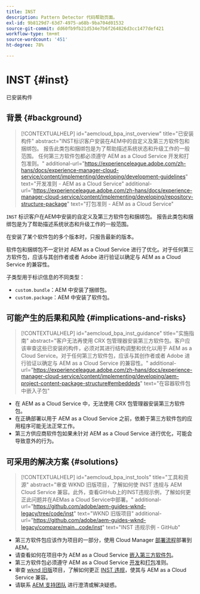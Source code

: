 ```yaml
---
title: INST
description: Pattern Detector 代码帮助页面。
exl-id: 9b8129d7-63d7-4975-a68b-9ba704d01532
source-git-commit: dd60fb9fb21d534e7b6f264826d3cc1477def421
workflow-type: tm+mt
source-wordcount: '451'
ht-degree: 78%

---
```


# INST {#inst}

已安装构件

## 背景 {#background}

>[!CONTEXTUALHELP]
>id="aemcloud_bpa_inst_overview"
>title="已安装构件"
>abstract="INST标识客户安装在AEM中的自定义及第三方软件包和捆绑包。 报告此类包和捆绑包是为了帮助描述系统状态和升级工作的一般范围。 任何第三方软件包都必须遵守 AEM as a Cloud Service 开发和打包准则。"
>additional-url="https://experienceleague.adobe.com/zh-hans/docs/experience-manager-cloud-service/content/implementing/developing/development-guidelines" text="开发准则 - AEM as a Cloud Service"
>additional-url="https://experienceleague.adobe.com/zh-hans/docs/experience-manager-cloud-service/content/implementing/developing/repository-structure-package" text="打包准则 - AEM as a Cloud Service"

`INST`  标识客户在AEM中安装的自定义及第三方软件包和捆绑包。 报告此类包和捆绑包是为了帮助描述系统状态和升级工作的一般范围。

在安装了某个软件包的多个版本时，只报告最新的版本。

软件包和捆绑包不一定针对 AEM as a Cloud Service 进行了优化。对于任何第三方软件包，应该与其创作者或者 Adobe 进行验证以确定与 AEM as a Cloud Service 的兼容性。

子类型用于标识信息的不同类型：

* `custom.bundle`：AEM 中安装了捆绑包。
* `custom.package`：AEM 中安装了软件包。

## 可能产生的后果和风险 {#implications-and-risks}

>[!CONTEXTUALHELP]
>id="aemcloud_bpa_inst_guidance"
>title="实施指南"
>abstract="客户无法再使用 CRX 包管理器安装第三方软件包。客户应该审查这些已安装的构件，必须对其进行结构调整和优化以用于 AEM as a Cloud Service。对于任何第三方软件包，应该与其创作者或者 Adobe 进行验证以确定与 AEM as a Cloud Service 的兼容性。"
>additional-url="https://experienceleague.adobe.com/zh-hans/docs/experience-manager-cloud-service/content/implementing/developing/aem-project-content-package-structure#embeddeds" text="在容器软件包中嵌入子包"


* 在 AEM as a Cloud Service 中，无法使用 CRX 包管理器安装第三方软件包。
* 在正确部署以用于 AEM as a Cloud Service 之前，依赖于第三方软件包的应用程序可能无法正常工作。
* 第三方供应商软件包如果未针对 AEM as a Cloud Service 进行优化，可能会导致意外的行为。

## 可采用的解决方案 {#solutions}

>[!CONTEXTUALHELP]
>id="aemcloud_bpa_inst_tools"
>title="工具和资源"
>abstract="审查 WKND 旧版项目，了解如何使 INST 违规与 AEM Cloud Service 兼容。此外，查看GitHub上的INST违规示例，了解如何更正此问题并在AEMas a Cloud Service中部署。"
>additional-url="https://github.com/adobe/aem-guides-wknd-legacy/tree/code/inst" text="WKND 旧版项目"
>additional-url="https://github.com/adobe/aem-guides-wknd-legacy/compare/main...code/inst" text="INST 违规示例 - GitHub"

* 第三方软件包应该作为项目的一部分，使用 Cloud Manager [部署流程](https://experienceleague.adobe.com/zh-hans/docs/experience-manager-cloud-service/content/implementing/using-cloud-manager/deploy-code#deployment-process)部署到 AEM。
* 请查看如何在项目中为 AEM as a Cloud Service [嵌入第三方软件包](https://experienceleague.adobe.com/zh-hans/docs/experience-manager-cloud-service/content/implementing/developing/aem-project-content-package-structure#embedding-3rd-party-packages)。
* 第三方软件包必须遵守 AEM as a Cloud Service [开发](https://experienceleague.adobe.com/zh-hans/docs/experience-manager-cloud-service/content/implementing/developing/development-guidelines)和[打包](https://experienceleague.adobe.com/zh-hans/docs/experience-manager-cloud-service/content/implementing/developing/repository-structure-package)准则。
* 审查 [wknd 旧版](https://github.com/adobe/aem-guides-wknd-legacy/tree/code/inst)项目，了解如何更正 [INST 违规](https://github.com/adobe/aem-guides-wknd-legacy/compare/main...code/inst)，使其与 AEM as a Cloud Service 兼容。
* 请联系 [AEM 支持团队](https://helpx.adobe.com/cn/enterprise/using/support-for-experience-cloud.html) 进行澄清或解决疑惑。
